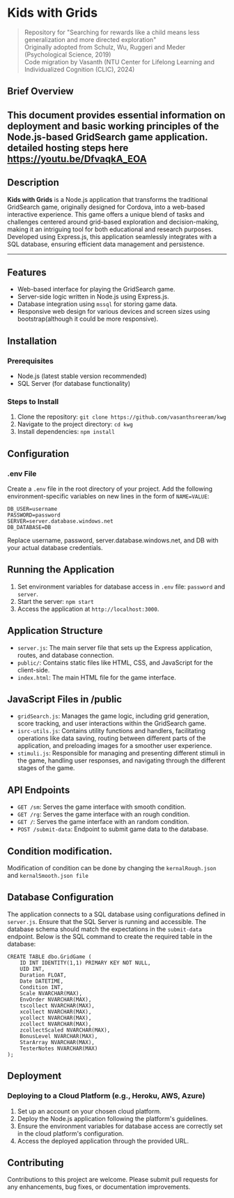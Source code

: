 # Kids with Grids

> Repository for "Searching for rewards like a child means less generalization and more directed exploration"  
> Originally adopted from Schulz, Wu, Ruggeri and Meder (Psychological Science, 2019)  
> Code migration by Vasanth (NTU Center for Lifelong Learning and Individualized Cognition (CLIC), 2024)

## Brief Overview
This document provides essential information on deployment and basic working principles of the Node.js-based GridSearch game application.
detailed hosting steps here https://youtu.be/DfvaqkA_EOA
---

## Description
**Kids with Grids** is a Node.js application that transforms the traditional GridSearch game, originally designed for Cordova, into a web-based interactive experience. This game offers a unique blend of tasks and challenges centered around grid-based exploration and decision-making, making it an intriguing tool for both educational and research purposes. Developed using Express.js, this application seamlessly integrates with a SQL database, ensuring efficient data management and persistence.

---

## Features
- Web-based interface for playing the GridSearch game.
- Server-side logic written in Node.js using Express.js.
- Database integration using `mssql` for storing game data.
- Responsive web design for various devices and screen sizes using bootstrap(although it could be more responsive).

## Installation
### Prerequisites
- Node.js (latest stable version recommended)
- SQL Server (for database functionality)

### Steps to Install
1. Clone the repository: `git clone https://github.com/vasanthsreeram/kwg`
2. Navigate to the project directory: `cd kwg`
3. Install dependencies: `npm install`

## Configuration
### .env File
Create a `.env` file in the root directory of your project. Add the following environment-specific variables on new lines in the form of `NAME=VALUE`:
```plaintext
DB_USER=username
PASSWORD=password
SERVER=server.database.windows.net
DB_DATABASE=DB
```
Replace username, password, server.database.windows.net, and DB with your actual database credentials.

## Running the Application
1. Set environment variables for database access in `.env` file: `password` and `server`.
2. Start the server: `npm start`
3. Access the application at `http://localhost:3000`.

## Application Structure
- `server.js`: The main server file that sets up the Express application, routes, and database connection.
- `public/`: Contains static files like HTML, CSS, and JavaScript for the client-side.
- `index.html`: The main HTML file for the game interface.

## JavaScript Files in /public
- `gridSearch.js`: Manages the game logic, including grid generation, score tracking, and user interactions within the GridSearch game.
- `isrc-utils.js`: Contains utility functions and handlers, facilitating operations like data saving, routing between different parts of the application, and preloading images for a smoother user experience.
- `stimuli.js`: Responsible for managing and presenting different stimuli in the game, handling user responses, and navigating through the different stages of the game.

## API Endpoints
- `GET /sm`: Serves the game interface with smooth condition.
- `GET /rg`: Serves the game interface with an rough condition.
- `GET /`: Serves the game interface with an random condition.
- `POST /submit-data`: Endpoint to submit game data to the database.

## Condition modification.
Modification of condition can be done by changing the `kernalRough.json` and `kernalSmooth.json file`

## Database Configuration
The application connects to a SQL database using configurations defined in `server.js`. Ensure that the SQL Server is running and accessible. The database schema should match the expectations in the `submit-data` endpoint. Below is the SQL command to create the required table in the database:

```
CREATE TABLE dbo.GridGame (
    ID INT IDENTITY(1,1) PRIMARY KEY NOT NULL,
    UID INT,
    Duration FLOAT,
    Date DATETIME,
    Condition INT,
    Scale NVARCHAR(MAX),
    EnvOrder NVARCHAR(MAX),
    tscollect NVARCHAR(MAX),
    xcollect NVARCHAR(MAX),
    ycollect NVARCHAR(MAX),
    zcollect NVARCHAR(MAX),
    zcollectScaled NVARCHAR(MAX),
    BonusLevel NVARCHAR(MAX),
    StarArray NVARCHAR(MAX),
    TesterNotes NVARCHAR(MAX)
);
```

## Deployment
### Deploying to a Cloud Platform (e.g., Heroku, AWS, Azure)
1. Set up an account on your chosen cloud platform.
2. Deploy the Node.js application following the platform's guidelines.
3. Ensure the environment variables for database access are correctly set in the cloud platform's configuration.
4. Access the deployed application through the provided URL.


## Contributing
Contributions to this project are welcome. Please submit pull requests for any enhancements, bug fixes, or documentation improvements.


